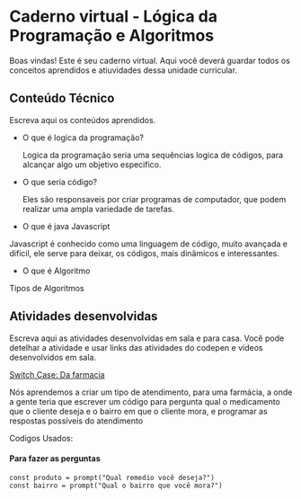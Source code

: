# Caderno virtual - Lógica da Programação e Algoritmos
Boas vindas! Este é seu caderno virtual. Aqui você deverá guardar todos os conceitos aprendidos e atiuvidades dessa unidade curricular. 




## Conteúdo Técnico
Escreva aqui os conteúdos aprendidos.

* O que é logica da programação?
  
   Logica da programação seria uma sequências logica de códigos, para alcançar algo um objetivo especifico.
  
* O que seria código?
  
  Eles são responsaveis por criar programas de computador, que podem realizar uma ampla variedade de tarefas. 

* O que é java Javascript

Javascript é conhecido como uma linguagem de código, muito avançada e difícil, ele serve para deixar, os códigos, mais dinâmicos e interessantes. 

* O que é Algoritmo

Tipos de Algoritmos

## Atividades desenvolvidas
Escreva aqui as atividades desenvolvidas em sala e para casa. Você pode detelhar a atividade e usar links das atividades do codepen e vídeos desenvolvidos em sala. 

[Switch Case: Da farmacia](https://codepen.io/LEONCIoo/pen/GRbOQQd?editors=0012)

Nós aprendemos a criar um tipo de atendimento, para uma farmácia, a onde a gente teria que escrever um código para pergunta qual o medicamento que o cliente deseja e o bairro em que o cliente mora, e programar as respostas possíveis do atendimento

Codigos Usados: 

#### Para fazer as perguntas 
```JS
const produto = prompt("Qual remedio você deseja?")
const bairro = prompt("Qual o bairro que você mora?")
```
